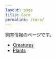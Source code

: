 ```yaml
---
layout: page
title: Care
permalink: /care/
---
```


飼育情報のページです。

* [Creatures](/care/creatures)
* [Plants](/care/plants)
